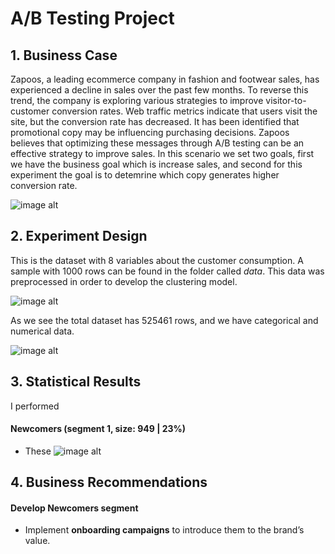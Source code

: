 # A/B Testing Project

## 1. Business Case

Zapoos, a leading ecommerce company in fashion and footwear sales, has experienced a decline in sales over the past few months. To reverse this trend, the company is exploring various strategies to improve visitor-to-customer conversion rates.
Web traffic metrics indicate that users visit the site, but the conversion rate has decreased. It has been identified that promotional copy may be influencing purchasing decisions. Zapoos believes that optimizing these messages through A/B testing can be an effective strategy to improve sales. In this scenario we set two goals, first we have the business goal which is increase sales, and second for this experiment the goal is to detemrine which copy generates higher conversion rate.

![image alt]()

## 2. Experiment Design

This is the dataset with 8 variables about the customer consumption. A sample with 1000 rows can be found in the folder called *data*. This data was preprocessed in order to develop the clustering model.

![image alt]()

As we see the total dataset has 525461 rows, and we have categorical and numerical data.

![image alt]()

## 3. Statistical Results

I performed 

#### Newcomers (segment 1, size: 949 | 23%)
- These 
![image alt]()

## 4. Business Recommendations

#### Develop Newcomers segment
- Implement **onboarding campaigns** to introduce them to the brand’s value.

